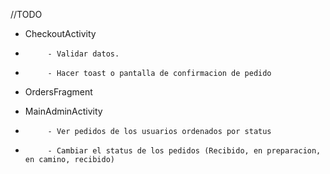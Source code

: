 //TODO 

- CheckoutActivity 
-          - Validar datos.
-          - Hacer toast o pantalla de confirmacion de pedido
           
- OrdersFragment

- MainAdminActivity 
-          - Ver pedidos de los usuarios ordenados por status
-          - Cambiar el status de los pedidos (Recibido, en preparacion, en camino, recibido)
